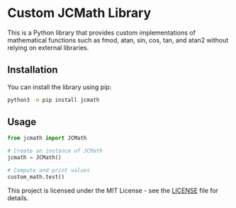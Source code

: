 # Custom JCMath Library

This is a Python library that provides custom implementations of mathematical functions such as fmod, atan, sin, cos, tan, and atan2 without relying on external libraries.

## Installation

You can install the library using pip:

```bash
python3 -m pip install jcmath
```

## Usage

```python
from jcmath import JCMath

# Create an instance of JCMath
jcmath = JCMath()

# Compute and print values
custom_math.test()
```

This project is licensed under the MIT License - see the [LICENSE](LICENSE) file for details.
